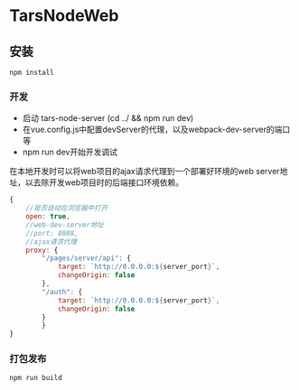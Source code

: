 # TarsNodeWeb

## 安装
`npm install`

### 开发
- 启动 tars-node-server (cd ../ && npm run dev)
- 在vue.config.js中配置devServer的代理，以及webpack-dev-server的端口等
- npm run dev开始开发调试  

在本地开发时可以将web项目的ajax请求代理到一个部署好环境的web server地址，以去除开发web项目时的后端接口环境依赖。
```js
{
    //是否自动在浏览器中打开
    open: true,
    //web-dev-server地址
    //port: 8088,
    //ajax请求代理
    proxy: {
        "/pages/server/api": {
            target: `http://0.0.0.0:${server_port}`,
            changeOrigin: false
        },
        "/auth": {
            target: `http://0.0.0.0:${server_port}`,
            changeOrigin: false
        }
        }
}
```
### 打包发布
`npm run build`

